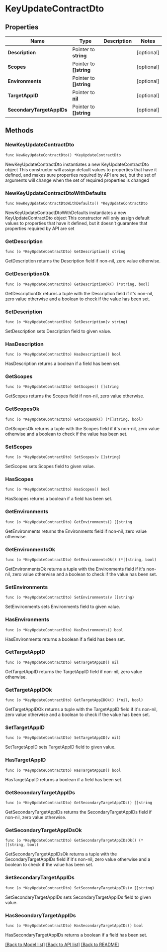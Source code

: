 # KeyUpdateContractDto

## Properties

Name | Type | Description | Notes
------------ | ------------- | ------------- | -------------
**Description** | Pointer to **string** |  | [optional] 
**Scopes** | Pointer to **[]string** |  | [optional] 
**Environments** | Pointer to **[]string** |  | [optional] 
**TargetAppID** | Pointer to [**nil**](nil.md) |  | [optional] 
**SecondaryTargetAppIDs** | Pointer to **[]string** |  | [optional] 

## Methods

### NewKeyUpdateContractDto

`func NewKeyUpdateContractDto() *KeyUpdateContractDto`

NewKeyUpdateContractDto instantiates a new KeyUpdateContractDto object
This constructor will assign default values to properties that have it defined,
and makes sure properties required by API are set, but the set of arguments
will change when the set of required properties is changed

### NewKeyUpdateContractDtoWithDefaults

`func NewKeyUpdateContractDtoWithDefaults() *KeyUpdateContractDto`

NewKeyUpdateContractDtoWithDefaults instantiates a new KeyUpdateContractDto object
This constructor will only assign default values to properties that have it defined,
but it doesn't guarantee that properties required by API are set

### GetDescription

`func (o *KeyUpdateContractDto) GetDescription() string`

GetDescription returns the Description field if non-nil, zero value otherwise.

### GetDescriptionOk

`func (o *KeyUpdateContractDto) GetDescriptionOk() (*string, bool)`

GetDescriptionOk returns a tuple with the Description field if it's non-nil, zero value otherwise
and a boolean to check if the value has been set.

### SetDescription

`func (o *KeyUpdateContractDto) SetDescription(v string)`

SetDescription sets Description field to given value.

### HasDescription

`func (o *KeyUpdateContractDto) HasDescription() bool`

HasDescription returns a boolean if a field has been set.

### GetScopes

`func (o *KeyUpdateContractDto) GetScopes() []string`

GetScopes returns the Scopes field if non-nil, zero value otherwise.

### GetScopesOk

`func (o *KeyUpdateContractDto) GetScopesOk() (*[]string, bool)`

GetScopesOk returns a tuple with the Scopes field if it's non-nil, zero value otherwise
and a boolean to check if the value has been set.

### SetScopes

`func (o *KeyUpdateContractDto) SetScopes(v []string)`

SetScopes sets Scopes field to given value.

### HasScopes

`func (o *KeyUpdateContractDto) HasScopes() bool`

HasScopes returns a boolean if a field has been set.

### GetEnvironments

`func (o *KeyUpdateContractDto) GetEnvironments() []string`

GetEnvironments returns the Environments field if non-nil, zero value otherwise.

### GetEnvironmentsOk

`func (o *KeyUpdateContractDto) GetEnvironmentsOk() (*[]string, bool)`

GetEnvironmentsOk returns a tuple with the Environments field if it's non-nil, zero value otherwise
and a boolean to check if the value has been set.

### SetEnvironments

`func (o *KeyUpdateContractDto) SetEnvironments(v []string)`

SetEnvironments sets Environments field to given value.

### HasEnvironments

`func (o *KeyUpdateContractDto) HasEnvironments() bool`

HasEnvironments returns a boolean if a field has been set.

### GetTargetAppID

`func (o *KeyUpdateContractDto) GetTargetAppID() nil`

GetTargetAppID returns the TargetAppID field if non-nil, zero value otherwise.

### GetTargetAppIDOk

`func (o *KeyUpdateContractDto) GetTargetAppIDOk() (*nil, bool)`

GetTargetAppIDOk returns a tuple with the TargetAppID field if it's non-nil, zero value otherwise
and a boolean to check if the value has been set.

### SetTargetAppID

`func (o *KeyUpdateContractDto) SetTargetAppID(v nil)`

SetTargetAppID sets TargetAppID field to given value.

### HasTargetAppID

`func (o *KeyUpdateContractDto) HasTargetAppID() bool`

HasTargetAppID returns a boolean if a field has been set.

### GetSecondaryTargetAppIDs

`func (o *KeyUpdateContractDto) GetSecondaryTargetAppIDs() []string`

GetSecondaryTargetAppIDs returns the SecondaryTargetAppIDs field if non-nil, zero value otherwise.

### GetSecondaryTargetAppIDsOk

`func (o *KeyUpdateContractDto) GetSecondaryTargetAppIDsOk() (*[]string, bool)`

GetSecondaryTargetAppIDsOk returns a tuple with the SecondaryTargetAppIDs field if it's non-nil, zero value otherwise
and a boolean to check if the value has been set.

### SetSecondaryTargetAppIDs

`func (o *KeyUpdateContractDto) SetSecondaryTargetAppIDs(v []string)`

SetSecondaryTargetAppIDs sets SecondaryTargetAppIDs field to given value.

### HasSecondaryTargetAppIDs

`func (o *KeyUpdateContractDto) HasSecondaryTargetAppIDs() bool`

HasSecondaryTargetAppIDs returns a boolean if a field has been set.


[[Back to Model list]](../README.md#documentation-for-models) [[Back to API list]](../README.md#documentation-for-api-endpoints) [[Back to README]](../README.md)


